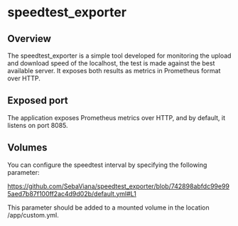 # speedtest_exporter
## Overview
The speedtest_exporter is a simple tool developed for monitoring the upload and download speed of the localhost, the test is made against the best available server. It exposes both results as metrics in Prometheus format over HTTP.

## Exposed port
The application exposes Prometheus metrics over HTTP, and by default, it listens on port 8085.

## Volumes
You can configure the speedtest interval by specifying the following parameter:

https://github.com/SebaViana/speedtest_exporter/blob/742898abfdc99e995aed7b87f100ff2ac4d9d02b/default.yml#L1

This parameter should be added to a mounted volume in the location /app/custom.yml.

